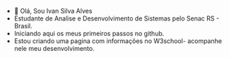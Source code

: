 - 👋 Olá, Sou Ivan Silva Alves
-   Estudante de Analise e Desenvolvimento de Sistemas pelo Senac RS - Brasil.
-   Iniciando aqui os meus primeiros passos no github.
-   Estou criando uma pagina com informações no W3school- acompanhe nele meu desenvolvimento.

<!---
Ivan-ssa/Ivan-ssa is a ✨ special ✨ repository because its `README.md` (this file) appears on your GitHub profile.
You can click the Preview link to take a look at your changes.
--->
